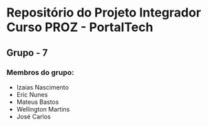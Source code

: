 # Repositório do Projeto Integrador Curso PROZ - PortalTech
## Grupo - 7
### Membros do grupo:
- Izaias Nascimento
- Eric Nunes
- Mateus Bastos
- Wellington Martins
- José Carlos
